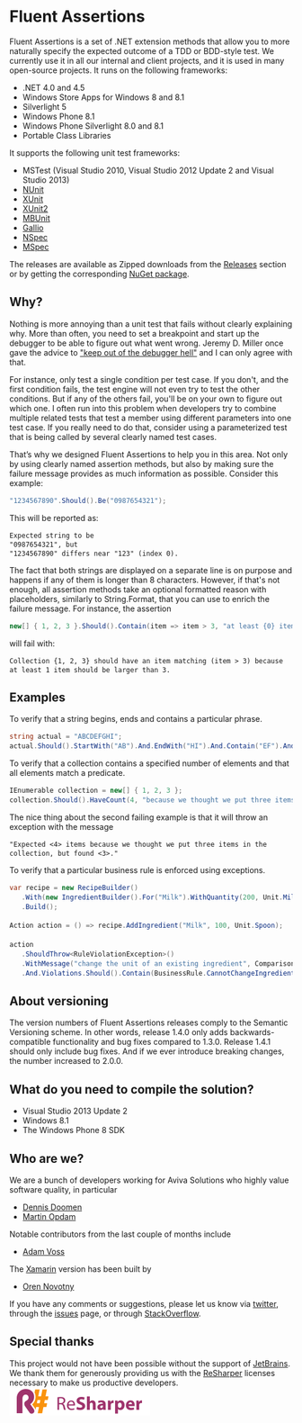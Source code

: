 ﻿Fluent Assertions
================

Fluent Assertions is a set of .NET extension methods that allow you to more naturally specify the expected outcome of a TDD or BDD-style test. We currently use it in all our internal and client projects, and it is used in many open-source projects. It runs on the following frameworks:

* .NET 4.0 and 4.5
* Windows Store Apps for Windows 8 and 8.1
* Silverlight 5
* Windows Phone 8.1
* Windows Phone Silverlight 8.0 and 8.1
* Portable Class Libraries
 
It supports the following unit test frameworks:

* MSTest (Visual Studio 2010, Visual Studio 2012 Update 2 and Visual Studio 2013)
* [NUnit](http://www.nunit.org/)
* [XUnit](http://xunit.codeplex.com/)
* [XUnit2](https://github.com/xunit/xunit/releases)
* [MBUnit](http://code.google.com/p/mb-unit/)
* [Gallio](http://code.google.com/p/mb-unit/)
* [NSpec](http://nspec.org/)
* [MSpec](https://github.com/machine/machine.specifications)

The releases are available as Zipped downloads from the [Releases](https://github.com/dennisdoomen/fluentassertions/releases) section or by getting the corresponding [NuGet package](https://www.nuget.org/packages/FluentAssertions).

Why?
----
Nothing is more annoying than a unit test that fails without clearly explaining why. More than often, you need to set a breakpoint and start up the debugger to be able to figure out what went wrong. Jeremy D. Miller once gave the advice to ["keep out of the debugger hell"](http://codebetter.com/jeremymiller/2005/08/18/testing-granularity-feedback-cycles-and-holistic-development/) and I can only agree with that.

For instance, only test a single condition per test case. If you don't, and the first condition fails, the test engine will not even try to test the other conditions. But if any of the others fail, you'll be on your own to figure out which one. I often run into this problem when developers try to combine multiple related tests that test a member using different parameters into one test case. If you really need to do that, consider using a parameterized test that is being called by several clearly named test cases.

That’s why we designed Fluent Assertions to help you in this area. Not only by using clearly named assertion methods, but also by making sure the failure message provides as much information as possible. Consider this example:

```csharp
"1234567890".Should().Be("0987654321");
```

This will be reported as: 
    
	Expected string to be
	"0987654321", but
	"1234567890" differs near "123" (index 0).

The fact that both strings are displayed on a separate line is on purpose and happens if any of them is longer than 8 characters. However, if that's not enough, all assertion methods take an optional formatted reason with placeholders, similarly to String.Format, that you can use to enrich the failure message. For instance, the assertion

```csharp
new[] { 1, 2, 3 }.Should().Contain(item => item > 3, "at least {0} item should be larger than 3", 1);
```

will fail with: 

	Collection {1, 2, 3} should have an item matching (item > 3) because at least 1 item should be larger than 3.

Examples
--------
To verify that a string begins, ends and contains a particular phrase.

```csharp
string actual = "ABCDEFGHI";
actual.Should().StartWith("AB").And.EndWith("HI").And.Contain("EF").And.HaveLength(9);
```

To verify that a collection contains a specified number of elements and that all elements match a predicate.

```csharp
IEnumerable collection = new[] { 1, 2, 3 };
collection.Should().HaveCount(4, "because we thought we put three items in the collection"))collection.Should().Contain(i => i > 0);
```

The nice thing about the second failing example is that it will throw an exception with the message 

	"Expected <4> items because we thought we put three items in the collection, but found <3>." 
To verify that a particular business rule is enforced using exceptions.

```csharp
var recipe = new RecipeBuilder()
   .With(new IngredientBuilder().For("Milk").WithQuantity(200, Unit.Milliliters))
   .Build();

Action action = () => recipe.AddIngredient("Milk", 100, Unit.Spoon);

action
   .ShouldThrow<RuleViolationException>()
   .WithMessage("change the unit of an existing ingredient", ComparisonMode.Substring)
   .And.Violations.Should().Contain(BusinessRule.CannotChangeIngredientQuanity);
```

About versioning
----------------
The version numbers of Fluent Assertions releases comply to the Semantic Versioning scheme. In other words, release 1.4.0 only adds backwards-compatible functionality and bug fixes compared to 1.3.0. Release 1.4.1 should only include bug fixes. And if we ever introduce breaking changes, the number increased to 2.0.0.

What do you need to compile the solution?
-----------------------------
* Visual Studio 2013 Update 2
* Windows 8.1
* The Windows Phone 8 SDK

Who are we?
-----------
We are a bunch of developers working for Aviva Solutions who highly value software quality, in particular  
- [Dennis Doomen](https://twitter.com/ddoomen)  
- [Martin Opdam](https://twitter.com/mpopdam) 

Notable contributors from the last couple of months include
- [Adam Voss](https://github.com/vossad01)

The [Xamarin](https://github.com/onovotny/fluentassertions) version has been built by
- [Oren Novotny](https://twitter.com/onovotny)

If you have any comments or suggestions, please let us know via [twitter](https://twitter.com/search?q=fluentassertions&src=typd), through the [issues](https://github.com/dennisdoomen/FluentAssertions/issues) page, or through [StackOverflow](http://stackoverflow.com/questions/tagged/fluent-assertions).

Special thanks
--------------
This project would not have been possible without the support of [JetBrains](http://www.jetbrains.com/). We thank them for generously providing us with the [ReSharper](http://www.jetbrains.com/resharper/) licenses necessary to make us productive developers. 
![Resharper](/resources/logo_resharper.png)
